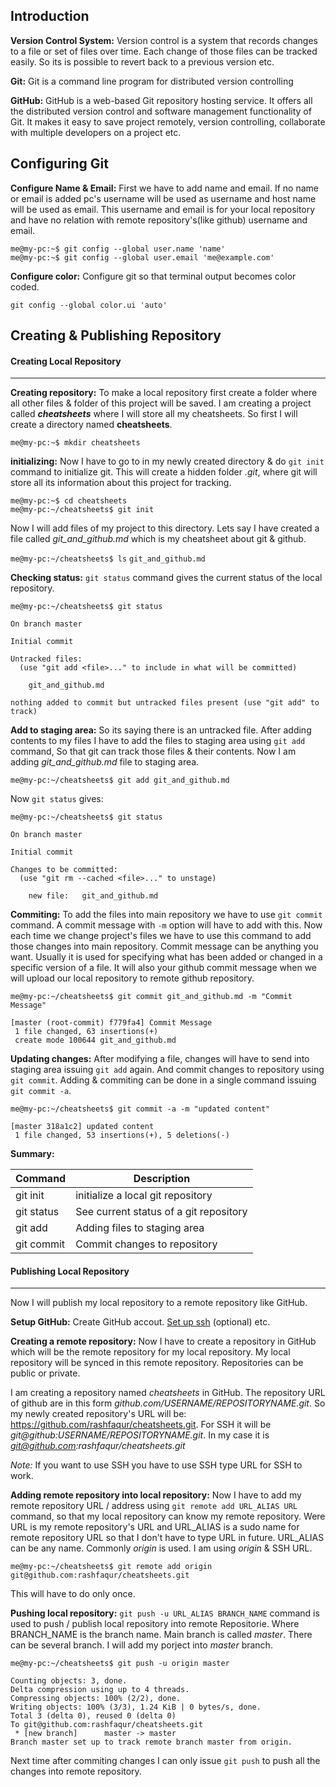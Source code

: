 ## Introduction ##

**Version Control System:** Version control is a system that records changes to a file or set of files over time. Each change of those files can be tracked easily. So its is possible to revert back to a previous version etc.

**Git:** Git is a command line program for distributed version controlling

**GitHub:** GitHub is a web-based Git repository hosting service. It offers all the distributed version control and software management functionality of Git. It makes it easy to save project remotely, version controlling, collaborate with multiple developers on a project etc.

## Configuring Git ##

**Configure Name & Email:** First we have to add name and email. If no name or email is added pc's username will be used as username and host name will be used as email. This username and email is for your local repository and have no relation with remote repository's(like github) username and email.

```
me@my-pc:~$ git config --global user.name 'name'
me@my-pc:~$ git config --global user.email 'me@example.com'
```

**Configure color:** Configure git so that terminal output becomes color coded.

`git config --global color.ui 'auto'`

## Creating & Publishing Repository ##

#### Creating Local Repository ####
---

**Creating repository:** To make a local repository first create a folder where all other files & folder of this project will be saved. I am creating a project called ***cheatsheets*** where I will store all my cheatsheets. So first I will create a directory named **cheatsheets**.

`me@my-pc:~$ mkdir cheatsheets`

**initializing:** Now I have to go to in my newly created directory & do `git init` command to initialize git. This will create a hidden folder *.git*, where git will store all its information about this project for tracking.

```
me@my-pc:~$ cd cheatsheets
me@my-pc:~/cheatsheets$ git init
```

Now I will add files of my project to this directory. Lets say I have created a file called *git_and_github.md* which is my cheatsheet about git & github.

`me@my-pc:~/cheatsheets$ ls`
`git_and_github.md`

**Checking status:** `git status` command gives the current status of the local repository.

`me@my-pc:~/cheatsheets$ git status`
```
On branch master

Initial commit

Untracked files:
  (use "git add <file>..." to include in what will be committed)

	git_and_github.md

nothing added to commit but untracked files present (use "git add" to track)
```
**Add to staging area:** So its saying there is an untracked file. After adding contents to my files I have to add the files to staging area using `git add` command, So that git can track those files & their contents. Now I am adding *git_and_github.md* file to staging area.

`me@my-pc:~/cheatsheets$ git add git_and_github.md`

Now `git status` gives:

`me@my-pc:~/cheatsheets$ git status`
```
On branch master

Initial commit

Changes to be committed:
  (use "git rm --cached <file>..." to unstage)

	new file:   git_and_github.md
```

**Commiting:** To add the files into main repository we have to use `git commit` command. A commit message with `-m` option will have to add with this. Now each time we change project's files we have to use this command to add those changes into main repository. Commit message can be anything you want. Usually it is used for specifying what has been added or changed in a specific version of a file. It will also your github commit message when we will upload our local repository to remote github repository.

`me@my-pc:~/cheatsheets$ git commit git_and_github.md -m "Commit Message"`
```
[master (root-commit) f779fa4] Commit Message
 1 file changed, 63 insertions(+)
 create mode 100644 git_and_github.md
```

**Updating changes:** After modifying a file, changes will have to send into staging area issuing `git add` again. And commit changes to repository using `git commit`. Adding & commiting can be done in a single command issuing `git commit -a`.

`me@my-pc:~/cheatsheets$ git commit -a -m "updated content"`
```
[master 318a1c2] updated content
 1 file changed, 53 insertions(+), 5 deletions(-)
```

**Summary:**

| Command | Description |
| ------- | ----------- |
| git init | initialize a local git repository |
| git status | See current status of a git repository |
| git add | Adding files to staging area |
| git commit | Commit changes to repository |
#### Publishing Local Repository ####
---

Now I will publish my local repository to a remote repository like GitHub.

**Setup GitHub:** Create GitHub accout. [Set up ssh](https://help.github.com/articles/generating-ssh-keys/) (optional) etc.

**Creating a remote repository:** Now I have to create a repository in GitHub which will be the remote repository for my local repository. My local repository will be synced in this remote repository. Repositories can be public or private.

I am creating a repository named *cheatsheets* in GitHub. The repository URL of github are in this form *github.com/USERNAME/REPOSITORYNAME.git*. So my newly created repository's URL will be: https://github.com/rashfaqur/cheatsheets.git. For SSH it will be *git@github:USERNAME/REPOSITORYNAME.git*. In my case it is *git@github.com:rashfaqur/cheatsheets.git*

*Note:* If you want to use SSH you have to use SSH type URL for SSH to work.

**Adding remote repository into local repository:** Now I have to add my remote repository URL / address using `git remote add URL_ALIAS URL` command, so that my local repository can know my remote repository. Were URL is my remote repository's URL and URL_ALIAS is a sudo name for remote repository URL so that I don't have to type URL in future. URL_ALIAS can be any name. Commonly  *origin* is used. I am using *origin* & SSH URL.

`me@my-pc:~/cheatsheets$ git remote add origin git@github.com:rashfaqur/cheatsheets.git`

This will have to do only once.

**Pushing local repository:** `git push -u URL_ALIAS BRANCH_NAME` command is used to push / publish local repository into remote Repositorie. Where BRANCH_NAME is the branch name. Main branch is called *master*. There can be several branch. I will add my porject into *master* branch.

`me@my-pc:~/cheatsheets$ git push -u origin master`
```
Counting objects: 3, done.
Delta compression using up to 4 threads.
Compressing objects: 100% (2/2), done.
Writing objects: 100% (3/3), 1.24 KiB | 0 bytes/s, done.
Total 3 (delta 0), reused 0 (delta 0)
To git@github.com:rashfaqur/cheatsheets.git
 * [new branch]      master -> master
Branch master set up to track remote branch master from origin.
```

Next time after commiting changes I can only issue `git push` to push all the changes into remote repository.
